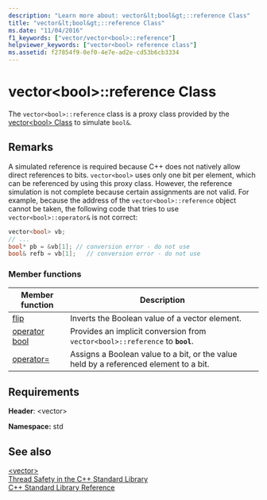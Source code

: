 ```yaml
---
description: "Learn more about: vector&lt;bool&gt;::reference Class"
title: "vector&lt;bool&gt;::reference Class"
ms.date: "11/04/2016"
f1_keywords: ["vector/vector<bool>::reference"]
helpviewer_keywords: ["vector<bool> reference class"]
ms.assetid: f27854f9-0ef0-4e7e-ad2e-cd53b6cb3334
---
```

# vector&lt;bool&gt;::reference Class

The `vector<bool>::reference` class is a proxy class provided by the [vector\<bool> Class](../standard-library/vector-bool-class.md) to simulate `bool&`.

## Remarks

A simulated reference is required because C++ does not natively allow direct references to bits. `vector<bool>` uses only one bit per element, which can be referenced by using this proxy class. However, the reference simulation is not complete because certain assignments are not valid. For example, because the address of the `vector<bool>::reference` object cannot be taken, the following code that tries to use `vector<bool>::operator&` is not correct:

```cpp
vector<bool> vb;
// ...
bool* pb = &vb[1]; // conversion error - do not use
bool& refb = vb[1];   // conversion error - do not use
```

### Member functions

|Member function|Description|
|-|-|
|[flip](../standard-library/vector-bool-reference-flip.md)|Inverts the Boolean value of a vector element.|
|[operator bool](../standard-library/vector-bool-reference-operator-bool.md)|Provides an implicit conversion from `vector<bool>::reference` to **`bool`**.|
|[operator=](../standard-library/vector-bool-reference-operator-assign.md)|Assigns a Boolean value to a bit, or the value held by a referenced element to a bit.|

## Requirements

**Header**: \<vector>

**Namespace:** std

## See also

[\<vector>](../standard-library/vector.md)\
[Thread Safety in the C++ Standard Library](../standard-library/thread-safety-in-the-cpp-standard-library.md)\
[C++ Standard Library Reference](../standard-library/cpp-standard-library-reference.md)
